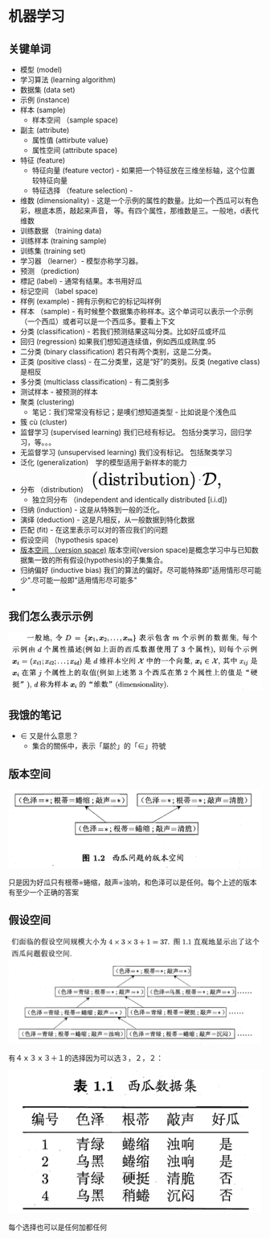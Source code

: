 # 机器学习

## 关键单词

- 模型 (model)
- 学习算法 (learning algorithm)
- 数据集 (data set)
- 示例 (instance)
- 样本 (sample)
  - 样本空间 （sample space)
- 副主 (attribute)
  - 属性值 (attirbute value)
  - 属性空间 (attribute space)
- 特征 (feature)
  - 特征向量 (feature vector) - 如果把一个特征放在三维坐标轴，这个位置较特征向量
  - 特征选择 （feature selection) - 
- 维数 (dimensionality) - 这是一个示例的属性的数量。比如一个西瓜可以有色彩，根底本质，敲起来声音， 等。有四个属性，那维数是三。一般地，d表代维数
- 训练数据 （training data)
- 训练样本 (training sample)
- 训练集 (training set)
- 学习器 （learner）- 模型亦称学习器。
- 预测 （prediction)
- 標記 (label) - 通常有结果。本书用好瓜
- 标记空间 （label space)
- 样例 (example) - 拥有示例和它的标记叫样例
- 样本 （sample) - 有时候整个数据集亦称样本。这个单词可以表示一个示例（一个西瓜）或者可以是一个西瓜多。要看上下文
- 分类 (classification) - 若我们预测结果这叫分类。比如好瓜或坏瓜
- 回归 (regression) 如果我们想知道连续值，例如西瓜成熟度.95
- 二分类 (binary classification) 若只有两个类别，这是二分类。
- 正类 (positive class) - 在二分类里，这是“好”的类别。反类 (negative class) 是相反
- 多分类 (multiclass classification) - 有二类别多
- 测试样本 - 被预测的样本
- 聚类 (clustering)
  - 笔记：我们常常没有标记；是噢们想知道类型 - 比如说是个浅色瓜
- 簇 cù (cluster)
- 监督学习 (supervised learning) 我们已经有标记。 包括分类学习，回归学习，等。。。
- 无监督学习 (unsupervised learning) 我们没有标记。 包括聚类学习
- 泛化 (generalization)　学的模型适用于新样本的能力
- 分布 （distribution) ![](images/2021-04-06-22-45-07.png)
  - 独立同分布 （independent and identically distributed [i.i.d])
- 归纳 (induction) - 这是从特殊到一般的泛化。
- 演绎 (deduction) - 这是凡相反，从一般数据到特化数据
- 匹配 (fit) - 在这里表示可以对的答应我们的问题
- 假设空间 （hypothesis space)
- [版本空间 （version space)](#版本空间) 版本空间(version space)是概念学习中与已知数据集一致的所有假设(hypothesis)的子集集合。
- 归纳偏好 (inductive bias) 我们的算法的偏好。尽可能特殊即"适用情形尽可能少".尽可能一般即"适用情形尽可能多"
- 
## 我们怎么表示示例

![](images/2021-04-05-19-47-23.png)

## 我饿的笔记

- ∈ 又是什么意思？
  - 集合的關係中，表示「屬於」的「∈」符號

## 版本空间

![](images/Thing.png)

只是因为好瓜只有根蒂=蜷缩，敲声=浊响，和色泽可以是任何。每个上述的版本有至少一个正确的答案

## 假设空间

![](images/2021-04-09-22-35-30.png)

有４ｘ３ｘ３＋１的选择因为可以选３，２，２：

![](images/2021-04-09-22-37-30.png)

每个选择也可以是任何加都任何